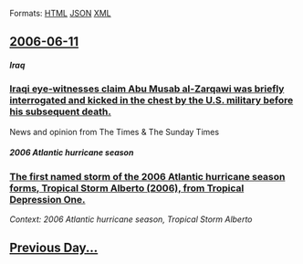 
Formats: [HTML](2006/06/11/index.html)  [JSON](2006/06/11/index.json)  [XML](2006/06/11/index.xml)  

## [2006-06-11](/news/2006/06/11/index.md)

##### Iraq
### [ Iraqi eye-witnesses claim Abu Musab al-Zarqawi was briefly interrogated and kicked in the chest by the U.S. military before his subsequent death. ](/news/2006/06/11/iraqi-eye-witnesses-claim-abu-musab-al-zarqawi-was-briefly-interrogated-and-kicked-in-the-chest-by-the-u-s-military-before-his-subsequent.md)
News and opinion from The Times &amp; The Sunday Times

##### 2006 Atlantic hurricane season
### [ The first named storm of the 2006 Atlantic hurricane season forms, Tropical Storm Alberto (2006), from Tropical Depression One. ](/news/2006/06/11/the-first-named-storm-of-the-2006-atlantic-hurricane-season-forms-tropical-storm-alberto-2006-from-tropical-depression-one.md)
_Context: 2006 Atlantic hurricane season, Tropical Storm Alberto_

## [Previous Day...](/news/2006/06/10/index.md)

